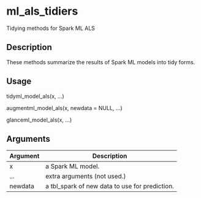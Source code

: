 # ml_als_tidiers


Tidying methods for Spark ML ALS




## Description

These methods summarize the results of Spark ML models into tidy forms.





## Usage

tidyml_model_als(x, ...)

augmentml_model_als(x, newdata = NULL, ...)

glanceml_model_als(x, ...)





## Arguments


Argument      |Description
------------- |----------------
x | a Spark ML model.
... | extra arguments (not used.)
newdata | a tbl_spark of new data to use for prediction.







